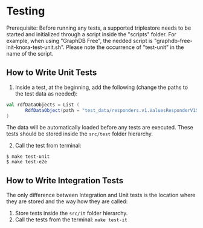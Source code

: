 <!---
Copyright © 2015-2019 the contributors (see Contributors.md).

This file is part of Knora.

Knora is free software: you can redistribute it and/or modify
it under the terms of the GNU Affero General Public License as published
by the Free Software Foundation, either version 3 of the License, or
(at your option) any later version.

Knora is distributed in the hope that it will be useful,
but WITHOUT ANY WARRANTY; without even the implied warranty of
MERCHANTABILITY or FITNESS FOR A PARTICULAR PURPOSE.  See the
GNU Affero General Public License for more details.

You should have received a copy of the GNU Affero General Public
License along with Knora.  If not, see <http://www.gnu.org/licenses/>.
-->

# Testing

Prerequisite: Before running any tests, a supported triplestore needs to
be started and initialized through a script inside the "scripts" folder.
For example, when using "GraphDB Free", the nedded script is
"graphdb-free-init-knora-test-unit.sh". Please note the occurrence of
"test-unit" in the name of the script.

## How to Write Unit Tests

1)  Inside a test, at the beginning, add the following (change the paths
    to the test data as needed):

```scala
val rdfDataObjects = List (
       RdfDataObject(path = "test_data/responders.v1.ValuesResponderV1Spec/incunabula-data.ttl", name = "http://www.knora.org/data/incunabula")
)
```
The data will be automatically loaded before any tests are executed. These tests should be stored inside
the `src/test` folder hierarchy.

2)  Call the test from terminal:

```
$ make test-unit
$ make test-e2e
```

## How to Write Integration Tests

The only difference between Integration and Unit tests is the location
where they are stored and the way how they are called:

1)  Store tests inside the `src/it` folder hierarchy.
2)  Call the tests from the terminal: `make test-it`